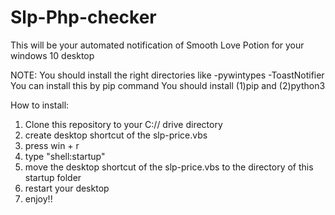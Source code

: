 # Slp-Php-checker
This will be your automated notification of Smooth Love Potion for your windows 10 desktop

NOTE: You should install the right directories like 
            -pywintypes
            -ToastNotifier
       You can install this by pip command 
       You should install (1)pip and (2)python3

How to install:
1. Clone this repository to your C:// drive directory
2. create desktop shortcut of the slp-price.vbs
3. press win + r
4. type "shell:startup"
5. move the desktop shortcut of the slp-price.vbs to the directory of this startup folder
6. restart your desktop
7. enjoy!!
